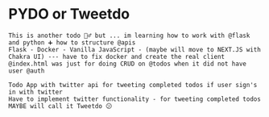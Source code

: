 # PYDO or Tweetdo
    This is another todo 🤦‍♂️ but ... im learning how to work with @flask and python ➕ how to structure @apis
    Flask - Docker - Vanilla JavaScript - (maybe will move to NEXT.JS with Chakra UI) --- have to fix docker and create the real client
    @index.html was just for doing CRUD on @todos when it did not have user @auth

    Todo App with twitter api for tweeting completed todos if user sign's in with twitter
    Have to implement twitter functionality - for tweeting completed todos
    MAYBE will call it Tweetdo 😕